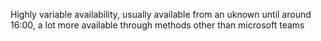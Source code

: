 Highly variable availability, usually available from an uknown until around 16:00, a lot more available through methods other than microsoft teams